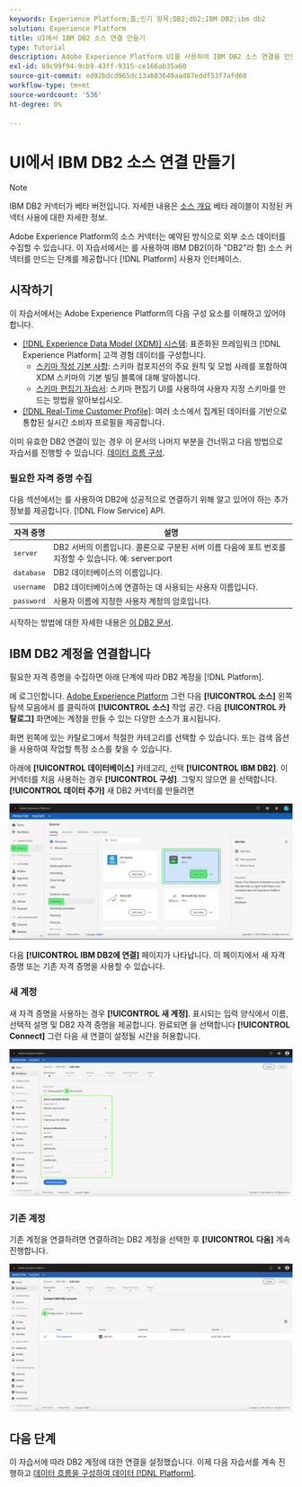 ```yaml
---
keywords: Experience Platform;홈;인기 항목;DB2;db2;IBM DB2;ibm db2
solution: Experience Platform
title: UI에서 IBM DB2 소스 연결 만들기
type: Tutorial
description: Adobe Experience Platform UI를 사용하여 IBM DB2 소스 연결을 만드는 방법을 알아봅니다.
exl-id: 69c99f94-9cb9-43ff-9315-ce166ab35a60
source-git-commit: ed92bdcd965dc13ab83649aad87eddf53f7afd60
workflow-type: tm+mt
source-wordcount: '536'
ht-degree: 0%

---
```


# UI에서 IBM DB2 소스 연결 만들기

>[!NOTE]
>
> IBM DB2 커넥터가 베타 버전입니다. 자세한 내용은 [소스 개요](../../../../home.md#terms-and-conditions) 베타 레이블이 지정된 커넥터 사용에 대한 자세한 정보.

Adobe Experience Platform의 소스 커넥터는 예약된 방식으로 외부 소스 데이터를 수집할 수 있습니다. 이 자습서에서는 를 사용하여 IBM DB2(이하 &quot;DB2&quot;라 함) 소스 커넥터를 만드는 단계를 제공합니다 [!DNL Platform] 사용자 인터페이스.

## 시작하기

이 자습서에서는 Adobe Experience Platform의 다음 구성 요소를 이해하고 있어야 합니다.

* [[!DNL Experience Data Model (XDM)] 시스템](../../../../../xdm/home.md): 표준화된 프레임워크 [!DNL Experience Platform] 고객 경험 데이터를 구성합니다.
   * [스키마 작성 기본 사항](../../../../../xdm/schema/composition.md): 스키마 컴포지션의 주요 원칙 및 모범 사례를 포함하여 XDM 스키마의 기본 빌딩 블록에 대해 알아봅니다.
   * [스키마 편집기 자습서](../../../../../xdm/tutorials/create-schema-ui.md): 스키마 편집기 UI를 사용하여 사용자 지정 스키마를 만드는 방법을 알아보십시오.
* [[!DNL Real-Time Customer Profile]](../../../../../profile/home.md): 여러 소스에서 집계된 데이터를 기반으로 통합된 실시간 소비자 프로필을 제공합니다.

이미 유효한 DB2 연결이 있는 경우 이 문서의 나머지 부분을 건너뛰고 다음 방법으로 자습서를 진행할 수 있습니다. [데이터 흐름 구성](../../dataflow/databases.md).

### 필요한 자격 증명 수집

다음 섹션에서는 를 사용하여 DB2에 성공적으로 연결하기 위해 알고 있어야 하는 추가 정보를 제공합니다. [!DNL Flow Service] API.

| 자격 증명 | 설명 |
| ---------- | ----------- |
| `server` | DB2 서버의 이름입니다. 콜론으로 구분된 서버 이름 다음에 포트 번호를 지정할 수 있습니다. 예: server:port |
| `database` | DB2 데이터베이스의 이름입니다. |
| `username` | DB2 데이터베이스에 연결하는 데 사용되는 사용자 이름입니다. |
| `password` | 사용자 이름에 지정한 사용자 계정의 암호입니다. |

시작하는 방법에 대한 자세한 내용은 [이 DB2 문서](https://www.ibm.com/support/knowledgecenter/SSFMBX/com.ibm.swg.im.dashdb.doc/connecting/connect_credentials.html).

## IBM DB2 계정을 연결합니다

필요한 자격 증명을 수집하면 아래 단계에 따라 DB2 계정을 [!DNL Platform].

에 로그인합니다. [Adobe Experience Platform](https://platform.adobe.com) 그런 다음 **[!UICONTROL 소스]** 왼쪽 탐색 모음에서 를 클릭하여 **[!UICONTROL 소스]** 작업 공간. 다음 **[!UICONTROL 카탈로그]** 화면에는 계정을 만들 수 있는 다양한 소스가 표시됩니다.

화면 왼쪽에 있는 카탈로그에서 적절한 카테고리를 선택할 수 있습니다. 또는 검색 옵션을 사용하여 작업할 특정 소스를 찾을 수 있습니다.

아래에 **[!UICONTROL 데이터베이스]** 카테고리, 선택 **[!UICONTROL IBM DB2]**. 이 커넥터를 처음 사용하는 경우 **[!UICONTROL 구성]**. 그렇지 않으면 을 선택합니다. **[!UICONTROL 데이터 추가]** 새 DB2 커넥터를 만들려면

![카탈로그](../../../../images/tutorials/create/ibm-db2/catalog.png)

다음 **[!UICONTROL IBM DB2에 연결]** 페이지가 나타납니다. 이 페이지에서 새 자격 증명 또는 기존 자격 증명을 사용할 수 있습니다.

### 새 계정

새 자격 증명을 사용하는 경우 **[!UICONTROL 새 계정]**. 표시되는 입력 양식에서 이름, 선택적 설명 및 DB2 자격 증명을 제공합니다. 완료되면 을 선택합니다 **[!UICONTROL Connect]** 그런 다음 새 연결이 설정될 시간을 허용합니다.

![connect](../../../../images/tutorials/create/ibm-db2/new.png)

### 기존 계정

기존 계정을 연결하려면 연결하려는 DB2 계정을 선택한 후 **[!UICONTROL 다음]** 계속 진행합니다.

![기존](../../../../images/tutorials/create/ibm-db2/existing.png)

## 다음 단계

이 자습서에 따라 DB2 계정에 대한 연결을 설정했습니다. 이제 다음 자습서를 계속 진행하고 [데이터 흐름을 구성하여 데이터 [!DNL Platform]](../../dataflow/databases.md).
